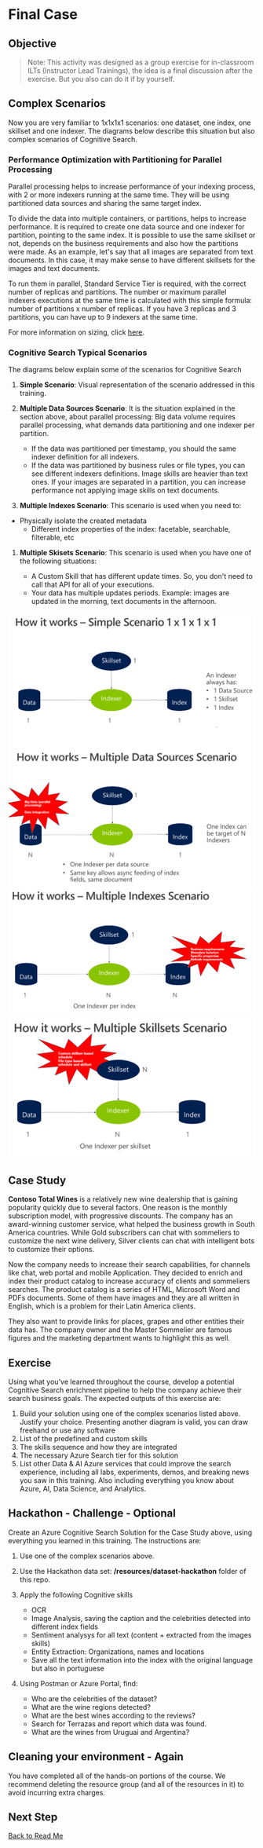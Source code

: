 # Final Case

## Objective

> Note: This activity was designed as a group exercise for in-classroom ILTs (Instructor Lead Trainings), the idea is a final discussion after the exercise. But you also can do it if by yourself.

## Complex Scenarios

Now you are very familiar to 1x1x1x1 scenarios: one dataset, one index, one skillset and one indexer. The diagrams below describe this situation but also complex scenarios of Cognitive Search.

### Performance Optimization with Partitioning for Parallel Processing

Parallel processing helps to increase performance of your indexing process, with 2 or more indexers running at the same time. They will be using partitioned data sources and sharing the same target index.

To divide the data into multiple containers, or partitions, helps to increase performance. It is required to create one data source and one indexer for partition, pointing to the same index. It is possible to use the same skillset or not, depends on the business requirements and also how the partitions were made. As an example, let's say that all images are separated from text documents. In this case, it may make sense to have different skillsets for the images and text documents.

To run them in parallel, Standard Service Tier is required, with the correct number of replicas and partitions. The number or maximum parallel indexers executions at the same time is calculated with this simple formula: number of partitions x number of replicas. If you have 3 replicas and 3 partitions, you can have up to 9 indexers at the same time.

For more information on sizing, click [here](https://docs.microsoft.com/en-us/azure/search/search-capacity-planning).

### Cognitive Search Typical Scenarios

The diagrams below explain some of the scenarios for Cognitive Search

1. **Simple Scenario**: Visual representation of the scenario addressed in this training.

1. **Multiple Data Sources Scenario**: It is the situation explained in the section above, about parallel processing: Big data volume requires parallel processing, what demands data partitioning and one indexer per partition.

   + If the data was partitioned per timestamp, you should the same indexer definition for all indexers.
   + If the data was partitioned by business rules or file types, you can see different indexers definitions. Image skills are heavier than text ones. If your images are separated in a partition, you can increase performance not applying image skills on text documents.

1. **Multiple Indexes Scenario**: This scenario is used when you need to:

+ Physically isolate the created metadata
  + Different index properties of the index: facetable, searchable, filterable, etc

1. **Multiple Skisets Scenario**: This scenario is used when you have one of the following situations:

   + A Custom Skill that has different update times. So, you don't need to call that API for all of your executions.
   + Your data has multiple updates periods. Example: images are updated in the morning, text documents in the afternoon.

![Simple Scenario](../resources/images/lab-final-case/simple.png)
![Complex Scenario 1](../resources/images/lab-final-case/complex1.png)
![Complex Scenario 2](../resources/images/lab-final-case/complex2.png)
![Complex Scenario 4](../resources/images/lab-final-case/complex4.png)

## Case Study

**Contoso Total Wines** is a relatively new wine dealership that is gaining popularity quickly due to several factors. One reason is the monthly subscription model, with progressive discounts.
The company has an  award-winning customer service, what helped the business growth in South America countries. While Gold subscribers can chat with sommeliers to customize the next wine delivery, Silver clients can chat with intelligent bots to customize their options.

Now the company needs to increase their search capabilities, for channels like chat, web portal and mobile Application. They decided to enrich and index their product catalog to increase accuracy of clients and sommeliers searches. The product catalog is a series of HTML, Microsoft Word and PDFs documents. Some of them have images and they are all written in English, which is a problem for their Latin America clients.

They also want to provide links for places, grapes and other entities their data has. The company owner and the Master Sommelier are famous figures and the marketing department wants to highlight this as well.

## Exercise

Using what you've learned throughout the course, develop a potential Cognitive Search enrichment pipeline to help the company achieve their search business goals. The expected outputs of this exercise are:

1. Build your solution using one of the complex scenarios listed above. Justify your choice. Presenting another diagram is valid, you can draw freehand or use any software
1. List of the predefined and custom skills
1. The skills sequence and how they are integrated
1. The necessary Azure Search tier for this solution
1. List other Data & AI Azure services that could improve the search experience, including all labs, experiments, demos, and breaking news you saw in this training. Also including everything you know about Azure, AI, Data Science, and Analytics.

## Hackathon - Challenge - Optional

Create an Azure Cognitive Search Solution for the Case Study above, using everything you learned in this training. The instructions are:

1. Use one of the complex scenarios above.
2. Use the Hackathon data set: **/resources/dataset-hackathon** folder of this repo.
3. Apply the following Cognitive skills

    + OCR
    + Image Analysis, saving the caption and the celebrities detected into different index fields
    + Sentiment analysys for all text (content + extracted from the images skills)
    + Entity Extraction: Organizations, names and locations
    + Save all the text information into the index with the original language but also in portuguese

4. Using Postman or Azure Portal, find:

    + Who are the celebrities of the dataset?
    + What are the wine regions detected?
    + What are the best wines according to the reviews?
    + Search for Terrazas and report which data was found.
    + What are the wines from Uruguai and Argentina?

## Cleaning your environment - Again

You have completed all of the hands-on portions of the course. We recommend deleting the resource group (and all of the resources in it) to avoid incurring extra charges.

## Next Step

[Back to Read Me](../README.md)